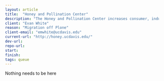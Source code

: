 ```yaml
---
layout: article
title:  "Honey and Pollination Center"
description: "The Honey and Pollination Center increases consumer, industry and stakeholder understanding of the importance of bees, pollination, honey and other products of the hive to people and the environment through research, education, and outreach."
client: "Evan White"
reason: "Migration off Plone"
client-email: "emwhite@ucdavis.edu"
current-url: "http://honey.ucdavis.edu/"
dev-url:
repo-url:
start:
finish:
tags: queue
---
```


Nothing needs to be here
